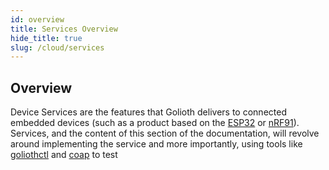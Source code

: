 ```yaml
---
id: overview
title: Services Overview
hide_title: true
slug: /cloud/services
---
```


## Overview

Device Services are the features that Golioth delivers to connected embedded devices (such as a product based on the [ESP32](/hardware/esp32) or [nRF91](/hardware/nrf91)). Services, and the content of this section of the documentation, will revolve around implementing the service and more importantly, using tools like [goliothctl](/reference/command-line-tools/goliothctl/goliothctl/) and [coap](/reference/command-line-tools/coap/coap/) to test
